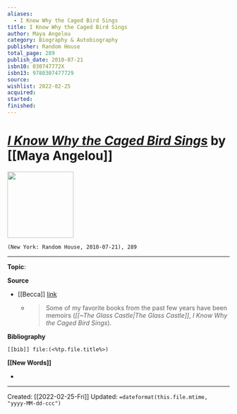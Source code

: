 ```yaml
---
aliases:
  - I Know Why the Caged Bird Sings
title: I Know Why the Caged Bird Sings
author: Maya Angelou
category: Biography & Autobiography
publisher: Random House
total_page: 289
publish_date: 2010-07-21
isbn10: 030747772X
isbn13: 9780307477729
source: 
wishlist: 2022-02-25
acquired: 
started: 
finished:
---
```

# *[I Know Why the Caged Bird Sings]()* by [[Maya Angelou]]

<img src="http://books.google.com/books/content?id=Z2q_1A0nlvIC&printsec=frontcover&img=1&zoom=1&edge=curl&source=gbs_api" width=150>

`(New York: Random House, 2010-07-21), 289`



--- 
**Topic**: 

**Source**
- [[Becca]] [link](https://mail.google.com/mail/u/1/#search/book/FMfcgzGmtrPlpLQrbqnwJCLLpxvgnVrP)
	- >Some of my favorite books from the past few years have been memoirs (*[[~The Glass Castle|The Glass Castle]]*, *I Know Why the Caged Bird Sings*).

**Bibliography**

```query
[[bib]] file:(<%tp.file.title%>)
```
 

**[[New Words]]**

- 

---
Created: [[2022-02-25-Fri]]
Updated: `=dateformat(this.file.mtime, "yyyy-MM-dd-ccc")`
